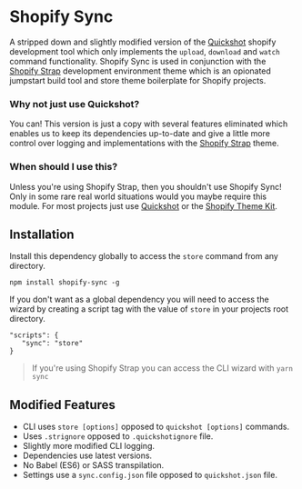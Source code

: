 # Shopify Sync

A stripped down and slightly modified version of the [Quickshot](https://github.com/internalfx/quickshot) shopify development tool which only implements the `upload`, `download` and `watch` command functionality. Shopify Sync is used in conjunction with the [Shopify Strap](https://github.com/panoply/shopify-strap) development environment theme which is an opionated jumpstart build tool and store theme boilerplate for Shopify projects.

### Why not just use Quickshot?
You can! This version is just a copy with several features eliminated which enables us to keep its dependencies up-to-date and give a little more control over logging and implementations with the [Shopify Strap](https://github.com/panoply/shopify-strap) theme.

### When should I use this?
Unless you're using Shopify Strap, then you shouldn't use Shopify Sync! Only in some rare real world situations would you maybe require this module. For most projects just use [Quickshot](https://github.com/internalfx/quickshot) or the [Shopify Theme Kit](https://www.youtube.com/watch?v=4umc0Nd4Tvc).

## Installation
Install this dependency globally to access the `store` command from any directory.

```
npm install shopify-sync -g
```

If you don't want as a global dependency you will need to access the wizard by creating a script tag with the value of `store` in your projects root directory.

```
"scripts": {
   "sync": "store"
}
```

> If you're using Shopify Strap you can access the CLI wizard with `yarn sync`

## Modified Features

- CLI uses `store [options]` opposed to `quickshot [options]` commands.
- Uses `.strignore` opposed to `.quickshotignore` file.
- Slightly more modified CLI logging.
- Dependencies use latest versions.
- No Babel (ES6) or SASS transpilation.
- Settings use a `sync.config.json` file opposed to `quickshot.json` file.
